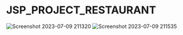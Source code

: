 # JSP_PROJECT_RESTAURANT
![Screenshot 2023-07-09 211320](https://github.com/RishabhUmredkar/JSP_PROJECT_RESTAURANT/assets/115075821/73442ffd-49b0-441a-a596-c59f11a2b23e)
![Screenshot 2023-07-09 211535](https://github.com/RishabhUmredkar/JSP_PROJECT_RESTAURANT/assets/115075821/075ade22-a666-4ec7-a82c-a707573f2a1c)
